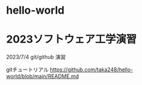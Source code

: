 # hello-world
# 2023ソフトウェア工学演習
2023/7/4
git/github 演習

gitチュートリアル
https://github.com/taka248/hello-world/blob/main/README.md
